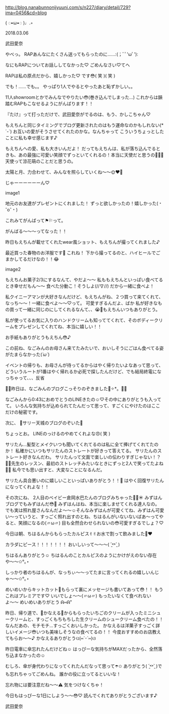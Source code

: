 http://blog.nanabunnonijyuuni.com/s/n227/diary/detail/729?ima=0456&cd=blog



( ◌︎•ω•◌︎ )♩︎.◦︎

2018.03.06

武田愛奈




やべっ。
RAPあんなにたくさん送ってもらったのに……:(；ﾞﾟ'ωﾟ'):

なにもRAPについてお話ししてなかった♡
ごめんなさい♡てへ




RAPは私の原点だから、嬉しかった♡
です😳( 笑 )( 笑 )

でも！……でも。。
やっぱり1人でやるとやったあと恥ずかしい。。


11人showroomとかでみんなでやりたい😳(巻き込んでしまった…)
これからは韻踏むRAPもこなせるようにがんばります！！



『たけ』って打っただけで、武田愛奈がでるのは、もう、かしこちゃん♡



もえちんと同じタイミングでブログ更新されたのはもう運命なのかもしれない(*´-`)
お互いの愛がそうさせてくれたのかな。なんちゃって
こういうちょっとしたことに私も幸せ感じます♪



もえちんへの愛、私も大きいんだよ！
だってもえちんは、私が落ち込んでるときも、あの最強に可愛い笑顔でずっといてくれるの！本当に天使だと思うの👼🏻💗
天使って涼花萌のことだと思うの。



太陽と月、力合わせて、みんなを照らしていくね〜〜🌞❤︎🌝











じゃーーーーーーん♡

image1




地元のお友達がプレゼントにくれました！
ずっと欲しかったの！嬉しかった(﹡ˆoˆ﹡)

これみてがんばって⚑︎⚐︎って。

がんばる〜〜〜ってなった！！







昨日もえちんが載せてくれたwear風ショット、もえちんが撮ってくれました♪

最近買った春物のお洋服です🌸
これね！
下から撮ってるのと、ハイヒールでごまかしてるだけなの！！😂

image2




もえちんお菓子2/3にするなんて、やだよ〜〜
私ももえちんといっぱい食べてるとき幸せだもん〜〜
食べた分動こ！そうしよ(//∇//)
だから一緒に食べよ！


私クイニーアマンが大好きなんだけど、もえちんがね、２つ買って来てくれて、なっち〜〜！一緒に食べよ〜〜♡って。
可愛すぎるんだよ、ばか
私が好きなもの買って一緒に同じのにしてくれるなんて、、😭💓もえちんいつもありがとう。

私が使ってるお気に入りのハンドクリームも知っててくれて、そのボディークリームをプレゼンしてくれてね、本当に嬉しい！！

お手紙もありがとうもえちん😳♪










この前ね、なごみんのお母さん来てたみたいで、おいしそうにごはん食べてる姿がたまらなかった(*´ω`*)

イベントの帰りも、お母さんが待ってるからはやく帰りたいよなあって思って、どういうルートが1番はやく帰れるか必死で探したんだけど、でも結局終電になっちゃって、、、反省

👼🏻昨日は、なごみんのブログこっそりのぞきました🍼✧︎*。👼🏻

なごみんから0:43におめでとうのLINEきたの☺️♡その中にありがとうも入ってて。
いろんな気持ちが込められてたんだって思って、すごくにやけたのはここだけの秘密です。










次に、
🐨サリー天城のブログのぞいた🐨

ちょっとお。
LINEのっけるのやめてくれよな😠( 笑 )

サリたん…髪型とメイクいつも聞いてくれてるのは私に全て捧げてくれてたのか！
私確かにいつもサリたんのストレートが好きって答えてる。
サリたんのストレート好きなんだわ。
サリたんって文面で楽しいの伝わりすぎじゃない！？👨🏻先生のレッスン、最初のストレッチみたいなときにずっと2人で笑ってたよね👨🏻
私今でも思い出すと、大変なことになるんだ。

サリたん具合悪いのに嬉しいこといっぱいありがとう！！💓
はやく回復サリたんになってくれよな！！








その次にね、
2人目のベイビー倉岡水巴たんのブログみちゃった👼🏻☀️
みずはんブログでもみずはんだ😳💓
みずはんはね、本当に楽しませてくれる達人なの。
でも実は照れ屋さんなんだよ〜〜☺️そんなみずはんが可愛くてね、みずはん可愛い〜っていうと、すっごく照れ出すのとね、ちはるんがいないないばあ〜ってやると、笑顔になるの(〃ω〃)
目も全然合わせられないの😳可愛すぎるでしょ？♡







今日は朝、ちはるんからもらったカルピス✌︎✌︎お水で割って飲みました🥛❤︎

カラダにピース！！！！！！！
おいしいって〜〜〜( ˊ̱˂˃ˋ̱ )

ちはるんありがとう☺️
ちはるんのことカルピスのようにかけがえのない存在や〜〜✩︎°｡⋆︎

しっかり者のちはるんが、なっちぃ〜〜ってたまに言ってくれるの嬉しいんじゃ〜〜✩︎°｡⋆︎







めいめいからキットカット🍫もらって裏にメッセージも書いてあって😳！！
もうこれはプレミアです♡
いいでしょ〜〜(〃ω〃)
もったいなくて食べれないよ〜〜
めいめいありがとう ᕱ⑅︎ᕱ"







昨日、帰り道で、🌷かなえる🌷からもらったいちごのクリームが入ったミニシュークリームと、すっごくもちもちした生クリームのシュークリーム食べたの！！
なんだあの、モチモチ…すっごくおいしかった。
かなえるは洋菓子すっごく詳しいイメージ😳いつも美味しそうなの食べてるの！！
今度おすすめのお店教えてもらお〜〜♪
かなえるありがとうପ(⑅︎ˊᵕˋ⑅︎)ଓ









昨日電車に傘忘れたんだけどね☺️
はっぴーな気持ちがMAXだったから、全然落ち込まなかったの☺️

むしろ、傘が身代わりになってくれたんだなって思って☂️✩︎
ありがとう( ˊ̱˂˃ˋ̱ )でも忘れちゃってごめんね。
誰かの役に立ってるといいな！








忘れ物には要注意だね〜〜⚠️
気をつけなくちゃ！


今日もはっぴーな1日にしよう〜〜😳♡
読んでくれてありがとうございます♪


武田愛奈 